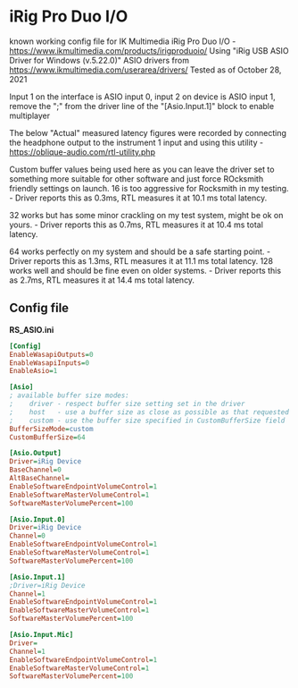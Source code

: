 # iRig Pro Duo I/O

known working config file for IK Multimedia iRig Pro Duo I/O - https://www.ikmultimedia.com/products/irigproduoio/
Using "iRig USB ASIO Driver for Windows (v.5.22.0)" ASIO drivers from https://www.ikmultimedia.com/userarea/drivers/
Tested as of October 28, 2021

Input 1 on the interface is ASIO input 0, input 2 on device is ASIO input 1, remove the ";" from the driver line of the "[Asio.Input.1]" block to enable multiplayer

The below "Actual" measured latency figures were recorded by connecting the headphone output to the instrument 1 input and using this utility - https://oblique-audio.com/rtl-utility.php

Custom buffer values being used here as you can leave the driver set to something more suitable for other software and just force ROcksmith friendly settings on launch. 
16 is too aggressive for Rocksmith in my testing. - Driver reports this as 0.3ms, RTL measures it at 10.1 ms total latency.

32 works but has some minor crackling on my test system, might be ok on yours. - Driver reports this as 0.7ms, RTL measures it at 10.4 ms total latency.

64 works perfectly on my system and should be a safe starting point. - Driver reports this as 1.3ms, RTL measures it at 11.1 ms total latency.
128 works well and should be fine even on older systems. - Driver reports this as 2.7ms, RTL measures it at 14.4 ms total latency.

## Config file

**RS_ASIO.ini**

```ini
[Config]
EnableWasapiOutputs=0
EnableWasapiInputs=0
EnableAsio=1

[Asio]
; available buffer size modes:
;    driver - respect buffer size setting set in the driver
;    host   - use a buffer size as close as possible as that requested by the host application
;    custom - use the buffer size specified in CustomBufferSize field
BufferSizeMode=custom
CustomBufferSize=64

[Asio.Output]
Driver=iRig Device
BaseChannel=0
AltBaseChannel=
EnableSoftwareEndpointVolumeControl=1
EnableSoftwareMasterVolumeControl=1
SoftwareMasterVolumePercent=100

[Asio.Input.0]
Driver=iRig Device
Channel=0
EnableSoftwareEndpointVolumeControl=1
EnableSoftwareMasterVolumeControl=1
SoftwareMasterVolumePercent=100

[Asio.Input.1]
;Driver=iRig Device
Channel=1
EnableSoftwareEndpointVolumeControl=1
EnableSoftwareMasterVolumeControl=1
SoftwareMasterVolumePercent=100

[Asio.Input.Mic]
Driver=
Channel=1
EnableSoftwareEndpointVolumeControl=1
EnableSoftwareMasterVolumeControl=1
SoftwareMasterVolumePercent=100
```

